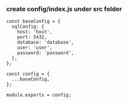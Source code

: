 ### create config/index.js under src folder

```
const baseConfig = {
  sqlConfig: {
    host: 'host',
    port: 5432,
    database: 'database',
    user: 'user',
    password: 'password',
  },
};

const config = {
  ...baseConfig,
};

module.exports = config;
```
